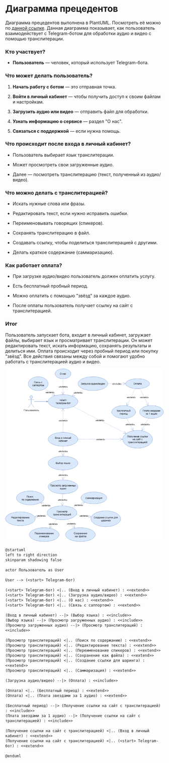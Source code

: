 # Диаграмма прецедентов

Диаграмма прецедентов выполнена в PlantUML. Посмотреть её можно по [данной ссылке](https://drive.google.com/file/d/1wPwlprMaF_cbWEdHxZaFzzBKDfEV3Rk3/view?usp=sharing). Данная диаграмма показывает, как пользователь взаимодействует с Telegram-ботом для обработки аудио и видео с помощью транслитерации.

### Кто участвует?

- **Пользователь** — человек, который использует Telegram-бота.

### Что может делать пользователь?

1. **Начать работу с ботом** — это отправная точка.

2. **Войти в личный кабинет** — чтобы получить доступ к своим файлам и настройкам.

3. **Загрузить аудио или видео** — отправить файл для обработки.

4. **Узнать информацию о сервисе** — раздел "О нас".

5. **Связаться с поддержкой** — если нужна помощь.

### Что происходит после входа в личный кабинет?

- Пользователь выбирает язык транслитерации.

- Может просмотреть свои загруженные аудио.

- Далее — посмотреть транслитерацию (текст, полученный из аудио/видео).

### Что можно делать с транслитерацией?

- Искать нужные слова или фразы.

- Редактировать текст, если нужно исправить ошибки.

- Переименовывать говорящих (спикеров).

- Сохранять транслитерацию в файл.

- Создавать ссылку, чтобы поделиться транслитерацией с другими.

- Делать краткое содержание (саммаризацию).

### Как работает оплата?

- При загрузке аудио/видео пользователь должен оплатить услугу.

- Есть бесплатный пробный период.

- Можно оплатить с помощью "звёзд" за каждое аудио.

- После оплаты пользователь получает ссылку на сайт с транслитерацией.

### Итог

Пользователь запускает бота, входит в личный кабинет, загружает файлы, выбирает язык и просматривает транслитерации. Он может редактировать текст, искать информацию, сохранять результаты и делиться ими. Оплата происходит через пробный период или покупку "звёзд". Все действия связаны между собой и помогают удобно работать с транслитерацией аудио и видео.

![Иллюстрация к проекту](https://github.com/retisanse/laterlistener/blob/main/Диаграмма_прецедентов.png)


    @startuml
    left to right direction
    skinparam shadowing false
    
    actor Пользователь as User
    
    User --> (<start> Telegram-бот)
    
    (<start> Telegram-бот) <|.. (Вход в личный кабинет) : <<extend>>
    (<start> Telegram-бот) <|.. (Загрузка аудио/видео) : <<extend>>
    (<start> Telegram-бот) <|.. (О нас) : <<extend>>
    (<start> Telegram-бот) <|.. (Связь с саппортом) : <<extend>>
    
    (Вход в личный кабинет) --|> (Выбор языка) : <<include>>
    (Выбор языка) --|> (Просмотр загруженных аудио) : <<include>>
    (Просмотр загруженных аудио) --|> (Просмотр транслитераций) : <<include>>
    
    (Просмотр транслитераций) <|.. (Поиск по содержанию) : <<extend>>
    (Просмотр транслитераций) <|.. (Редактирование текста) : <<extend>>
    (Просмотр транслитераций) <|.. (Переименование спикеров) : <<extend>>
    (Просмотр транслитераций) <|.. (Сохранение как файла) : <<extend>>
    (Просмотр транслитераций) <|.. (Создание ссылки для шаринга) : <<extend>>
    (Просмотр транслитераций) <|.. (Саммаризация) : <<extend>>
    
    (Загрузка аудио/видео) --|> (Оплата) : <<include>>
    
    (Оплата) <|.. (Бесплатный период) : <<extend>>
    (Оплата) <|.. (Плата звездами за 1 аудио) : <<extend>>
    
    (Бесплатный период) --|> (Получение ссылки на сайт с транслитерацией) : <<include>>
    (Плата звездами за 1 аудио) --|> (Получение ссылки на сайт с транслитерацией) : <<include>>
    
    (Получение ссылки на сайт с транслитерацией) <|.. (Вход в личный кабинет) : <<extend>>
    (Получение ссылки на сайт с транслитерацией) <|.. (<start> Telegram-бот) : <<extend>>
    
    @enduml
